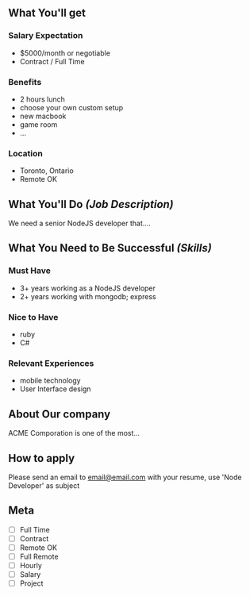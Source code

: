 <!-- 
==================================================
PLEASE READ FIRST:

- Use Discriptive & recognizable titles
- Do not make gender distinction in the title.
- Prefix title with City / Location 
- Suffix with your Company Name

Bad Example: `Coding Guru wantd to work superstar team!!!`
Good Example: `[Toronto] Front End Developer at COMPANY NAME`
==================================================
-->

## What You'll get

### Salary Expectation

- $5000/month or negotiable
- Contract / Full Time

### Benefits

- 2 hours lunch
- choose your own custom setup
- new macbook
- game room
- ...

### Location

- Toronto, Ontario
- Remote OK

## What You'll Do _(Job Description)_

We need a senior NodeJS developer that....

## What You Need to Be Successful _(Skills)_

### Must Have

- 3+ years working as a NodeJS developer
- 2+ years working with mongodb; express

### Nice to Have

- ruby
- C#

### Relevant Experiences

- mobile technology
- User Interface design

## About Our company

ACME Comporation is one of the most...

## How to apply

Please send an email to [email@email.com](email@email.com) with your resume, use 'Node Developer' as subject

## Meta

- [ ] Full Time
- [ ] Contract
- [ ] Remote OK
- [ ] Full Remote
- [ ] Hourly
- [ ] Salary
- [ ] Project
